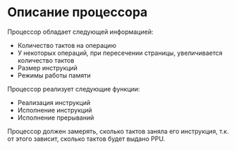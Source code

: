 # Описание процессора
Процессор обладает следующей информацией:
<ul>
  <li>Количество тактов на операцию</li>
  <li>У некоторых операций, при пересечении страницы, увеличивается количество тактов</li>
  <li>Размер инструкций</li>
  <li>Режимы работы памяти</li>
</ul>
Процессор реализует следующие функции:
<ul>
  <li>Реализация инструкций</li>
  <li>Исполнение инструкций</li>
  <li>Исполнение прерываний</li>
</ul>
Процессор должен замерять, сколько тактов заняла его инструкция, т.к. от этого зависит, сколько тактов будет выдано PPU.
  
